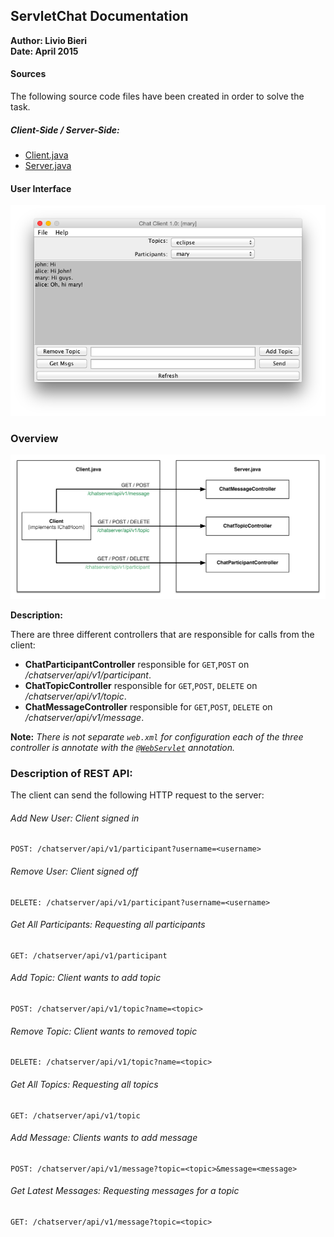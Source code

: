 ## ServletChat Documentation

**Author: Livio Bieri**  
**Date: April 2015**

#### Sources
The following source code files have been created in order to solve the task.

##### Client-Side / Server-Side:
- [Client.java](https://github.com/livioso/kvanC/blob/master/YetAnotherChat/src/ch/fhnw/kvan/chat/servlet/Client.java)
- [Server.java](https://github.com/livioso/kvanC/blob/master/YetAnotherChat/src/ch/fhnw/kvan/chat/servlet/Server.java)


#### User Interface
![UI](figures/Screenshot-I.png)

### Overview

![Overview](figures/Communication.png)

**Description:**  

There are three different controllers that are responsible for calls from the client: 

- **ChatParticipantController** responsible for `GET`,`POST` on */chatserver/api/v1/participant*.
- **ChatTopicController** responsible for `GET`,`POST`, `DELETE` on */chatserver/api/v1/topic*.
- **ChatMessageController** responsible for `GET`,`POST`, `DELETE` on */chatserver/api/v1/message*.

**Note:** *There is not separate `web.xml` for configuration each of the three controller is annotate with the [`@WebServlet`](https://docs.oracle.com/javaee/6/api/javax/servlet/annotation/WebServlet.html) annotation.*

### Description of REST API:
The client can send the following HTTP request to the server:

###### Add New User: *Client signed in*
	POST: /chatserver/api/v1/participant?username=<username>

###### Remove User: *Client signed off*
	DELETE: /chatserver/api/v1/participant?username=<username>
	
###### Get All Participants: *Requesting all participants*
	GET: /chatserver/api/v1/participant

###### Add Topic: *Client wants to add topic*
	POST: /chatserver/api/v1/topic?name=<topic>

###### Remove Topic: *Client wants to removed topic*
	DELETE: /chatserver/api/v1/topic?name=<topic>
	
###### Get All Topics: *Requesting all topics*
	GET: /chatserver/api/v1/topic

###### Add Message: *Clients wants to add message*
	POST: /chatserver/api/v1/message?topic=<topic>&message=<message>

###### Get Latest Messages: *Requesting messages for a topic*
	GET: /chatserver/api/v1/message?topic=<topic>